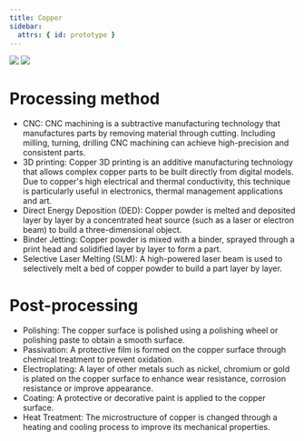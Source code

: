 ```yaml
---
title: Copper
sidebar:
  attrs: { id: prototype }
---
```



![](https://nexmaker-profabx.oss-cn-hangzhou.aliyuncs.com/img/applications-of-brass-bronze-and-copper-optimized.jpg)
![](https://nexmaker-profabx.oss-cn-hangzhou.aliyuncs.com/img/WX20240602-230239.png)
# Processing method
* CNC: CNC machining is a subtractive manufacturing technology that manufactures parts by removing material through cutting. Including milling, turning, drilling CNC machining can achieve high-precision and consistent parts.
* 3D printing: Copper 3D printing is an additive manufacturing technology that allows complex copper parts to be built directly from digital models. Due to copper's high electrical and thermal conductivity, this technique is particularly useful in electronics, thermal management applications and art.
* Direct Energy Deposition (DED): Copper powder is melted and deposited layer by layer by a concentrated heat source (such as a laser or electron beam) to build a three-dimensional object.
* Binder Jetting: Copper powder is mixed with a binder, sprayed through a print head and solidified layer by layer to form a part.
* Selective Laser Melting (SLM): A high-powered laser beam is used to selectively melt a bed of copper powder to build a part layer by layer.
# Post-processing
* Polishing: The copper surface is polished using a polishing wheel or polishing paste to obtain a smooth surface.
* Passivation: A protective film is formed on the copper surface through chemical treatment to prevent oxidation.
* Electroplating: A layer of other metals such as nickel, chromium or gold is plated on the copper surface to enhance wear resistance, corrosion resistance or improve appearance.
* Coating: A protective or decorative paint is applied to the copper surface.
* Heat Treatment: The microstructure of copper is changed through a heating and cooling process to improve its mechanical properties.